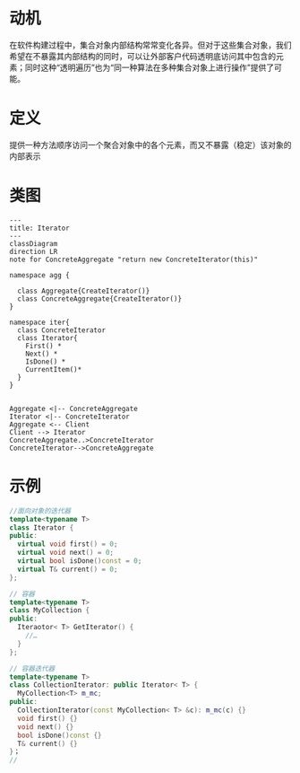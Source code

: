 # 动机

在软件构建过程中，集合对象内部结构常常变化各异。但对于这些集合对象，我们希望在不暴露其内部结构的同时，可以让外部客户代码透明底访问其中包含的元素；同时这种“透明遍历”也为“同一种算法在多种集合对象上进行操作”提供了可能。

# 定义

提供一种方法顺序访问一个聚合对象中的各个元素，而又不暴露（稳定）该对象的内部表示

# 类图

```mermaid
---
title: Iterator
---
classDiagram
direction LR
note for ConcreteAggregate "return new ConcreteIterator(this)"

namespace agg {
  
  class Aggregate{CreateIterator()}
  class ConcreteAggregate{CreateIterator()}
}

namespace iter{
  class ConcreteIterator
  class Iterator{
    First() *
    Next() *
    IsDone() *
    CurrentItem()*
  }
}


Aggregate <|-- ConcreteAggregate
Iterator <|-- ConcreteIterator
Aggregate <-- Client
Client --> Iterator
ConcreteAggregate..>ConcreteIterator
ConcreteIterator-->ConcreteAggregate

```

# 示例

```C++
//面向对象的迭代器
template<typename T>
class Iterator {
public:
  virtual void first() = 0;
  virtual void next() = 0;
  virtual bool isDone()const = 0;
  virtual T& current() = 0;
};

// 容器
template<typename T>
class MyCollection {
public:
  Iteraotor< T> GetIterator() {
    //…
  }
};

// 容器迭代器
template<typename T>
class CollectionIterator: public Iterator< T> {
  MyCollection<T> m_mc;
public:
  CollectionIterator(const MyCollection< T> &c): m_mc(c) {}
  void first() {}
  void next() {}
  bool isDone()const {}
  T& current() {}
}；
//
```
